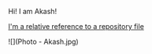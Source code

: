 Hi! I am Akash!

[I'm a relative reference to a repository file](README.md)

![](Photo - Akash.jpg)



